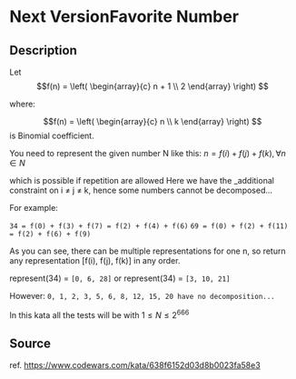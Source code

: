# Next VersionFavorite Number

## Description

Let
$$f(n) = \left(
  \begin{array}{c}
   n + 1 \\
   2
  \end{array}
\right)
$$

where:

$$f(n) = \left(
  \begin{array}{c}
   n \\
   k
  \end{array}
\right)
$$
is Binomial coefficient.

You need to represent the given number N like this: $n = f(i) + f(j) + f(k), ∀ n ∈ N$

which is possible if repetition are allowed
Here we have the _additional constraint on i ≠ j ≠ k, hence some numbers cannot be decomposed...

For example:

`34 = f(0) + f(3) + f(7) = f(2) + f(4) + f(6)`
`69 = f(0) + f(2) + f(11) = f(2) + f(6) + f(9)`

As you can see, there can be multiple representations for one n, so return any representation [f(i), f(j), f(k)] in any order.

represent(34) = `[0, 6, 28]` or represent(34) = `[3, 10, 21]`


However:
`0, 1, 2, 3, 5, 6, 8, 12, 15, 20 have no decomposition...`

In this kata all the tests will be with $1 ≤  N ≤ 2^{666}$


## Source

ref. https://www.codewars.com/kata/638f6152d03d8b0023fa58e3
